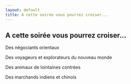 ```yaml
---
layout: default
title: A cette soirée vous pourrez croiser...
---
```


## A cette soirée vous pourrez croiser...

Des négociants orientaux

Des voyageurs et explorateurs du nouveau monde

Des animaux de lointaines contrées

Des marchands indiens et chinois
